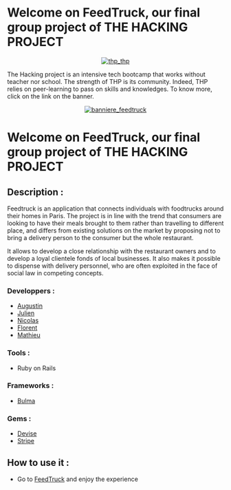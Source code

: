 # Welcome on FeedTruck, our final group project of THE HACKING PROJECT

<div>
  <p align="center" >
    <a href="https://www.thehackingproject.org/"><img src="https://i0.wp.com/chromebooklive.com/wp-content/uploads/2018/11/the_hacking_project_logo.png?resize=620%2C171&ssl=1" alt="thp_thp"/></a>
  </p>
  The Hacking project is an intensive tech bootcamp that works without teacher nor school. The strength of THP is its community. Indeed, THP relies on peer-learning to pass on skills and knowledges. To know more, click on the link on the banner.
</div>

<p align="center" >
  <a href="https://feedtruck.herokuapp.com"><img src="banniere_feedtruck.png" alt="banniere_feedtruck"/></a>
</p>

# Welcome on FeedTruck, our final group project of THE HACKING PROJECT

## Description :
Feedtruck is an application that connects individuals with foodtrucks around their homes in Paris.
The project is in line with the trend that consumers are looking to have their meals brought to them rather than travelling to different place, and differs from existing solutions on the market by proposing not to bring a delivery person to the consumer but the whole restaurant.

It allows to develop a close relationship with the restaurant owners and to develop a loyal clientele fonds of local businesses. It also makes it possible to dispense with delivery personnel, who are often exploited in the face of social law in competing concepts.


### Developpers :
- [Augustin](https://github.com/aauugguussttiinn)
- [Julien](https://github.com/guinus70?tab=repositories)
- [Nicolas](https://github.com/Nicolasheckmann)
- [Florent](https://github.com/LandryFlo)
- [Mathieu](https://github.com/MathieuParadis)


### Tools :
* Ruby on Rails

### Frameworks :
* [Bulma](https://bulma.io/)

### Gems :
* [Devise](https://github.com/heartcombo/devise)
* [Stripe](https://github.com/stripe/stripe-ruby)


## How to use it :
 - Go to [FeedTruck](https://feedtruck.herokuapp.com) and enjoy the experience
